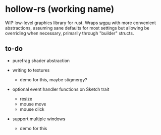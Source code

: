 # hollow-rs (working name)
WIP low-level graphics library for rust. Wraps [wgpu](https://github.com/gfx-rs/wgpu) with more convenient abstractions, assuming sane defaults for most settings but allowing be overriding when necessary, primarily through "builder" structs.

## to-do
* purefrag shader abstraction
* writing to textures
  * demo for this, maybe stigmergy?
* optional event handler functions on Sketch trait
  * resize
  * mouse move
  * mouse click

* support multiple windows
  * demo for this
